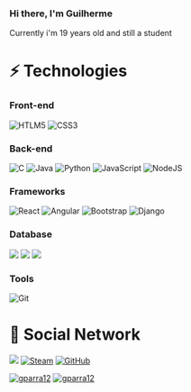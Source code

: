 ### Hi there, I'm Guilherme

<p>Currently i'm 19 years old and still a student</p>

# :zap: Technologies

<h3>Front-end</h3>
  <p>
    <img alt="HTLM5" src="https://img.shields.io/badge/HTML5%20-%23E34F26.svg?&style=for-the-badge&logo=html5&logoColor=white"/> <!-- HTML5 -->
    <img alt="CSS3" src="https://img.shields.io/badge/CSS3%20-%231572B6.svg?&style=for-the-badge&logo=css3&logoColor=white"/> <!-- CSS3 -->
  </p>

<h3>Back-end</h3>
  <p>
    <img alt="C" src="https://img.shields.io/badge/c%20-%2300599C.svg?&style=for-the-badge&logo=c&logoColor=white"/> <!-- C -->
    <img alt="Java" src="https://img.shields.io/badge/Java-%23ED8B00.svg?&style=for-the-badge&logo=java&logoColor=white"/> <!-- Java -->
    <img alt="Python" src="https://img.shields.io/badge/Python%20-%2314354C.svg?&style=for-the-badge&logo=python&logoColor=white"/> <!-- Python -->
    <img alt="JavaScript" src="https://img.shields.io/badge/JavaScript-F7DF1E?style=for-the-badge&logo=javascript&logoColor=black"/> <!-- JavaScript -->
    <img alt="NodeJS" src="https://img.shields.io/badge/Node.js-43853D?style=for-the-badge&logo=node.js&logoColor=white"/> <!-- NodeJS -->
  </p>

<h3>Frameworks</h3>
  <p>
      <img alt="React" src="https://img.shields.io/badge/React-20232A?style=for-the-badge&logo=react&logoColor=61DAFB"/> <!-- React --> 
      <img alt="Angular" src="https://img.shields.io/badge/angular%20-%23DD0031.svg?&style=for-the-badge&logo=angular&logoColor=white"/> <!-- Angular -->
      <img alt="Bootstrap" src="https://img.shields.io/badge/Bootstrap%20-%23563D7C.svg?&style=for-the-badge&logo=bootstrap&logoColor=white"/> <!-- BOOTSTRAP -->
      <img alt="Django" src="https://img.shields.io/badge/Django-092E20?style=for-the-badge&logo=django&logoColor=white"> <!-- Django -->
  </p>

<h3>Database</h3>
  <p>
    <img src="https://img.shields.io/badge/oracle%20-%23F00000.svg?&style=for-the-badge&logo=oracle&logoColor=white" /> <!-- Oracle -->
    <img src="https://img.shields.io/badge/SQL%20Server-%2312100E.svg?logo=microsoft-sql-server&logoColor=red&style=for-the-badge"/> <!-- SQL -->
    <img src="https://img.shields.io/badge/MongoDB-4EA94B?style=for-the-badge&logo=mongodb&logoColor=white"/> <!--MongoDB-->
  </p>

<h3>Tools</h3>
  <p>
    <img alt="Git" src="https://img.shields.io/badge/Git-%2312100E.svg?logo=git&style=for-the-badge"/> <!-- Git -->
  </p>


# :satellite: Social Network

<p>
  <a href="https://linkedin.com/in/guilhermeparra7/" target="_blank"><img src="https://img.shields.io/badge/LinkedIn%20-%230077B5.svg?&style=for-the-badge&logo=linkedin&logoColor=white"/></a> <!-- Linkedin -->
  <a href="https://steamcommunity.com/id/parra117/" target="_blank"><img alt="Steam" src="https://img.shields.io/badge/steam%20-%23000000.svg?&style=for-the-badge&logo=steam&logoColor=white"/></a> <!--Steam -->
  <a href="https://github.com/gparra12" target="_blank"><img alt="GitHub" src="https://img.shields.io/badge/GitHub-black?logo=GitHub&style=for-the-badge"/></a> <!-- GitHub -->
</p>

[![gparra12](https://github-readme-stats.vercel.app/api?username=gparra12&theme=dracula)](https://github.com/anuraghazra/github-readme-stats)
[![gparra12](https://github-readme-stats.vercel.app/api/top-langs/?username=gparra12&hide=html&layout=compact&theme=dracula)](https://github.com/anuraghazra/github-readme-stats)

